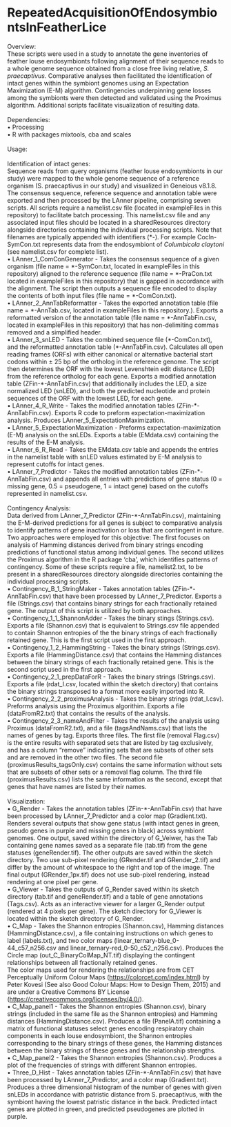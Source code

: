# RepeatedAcquisitionOfEndosymbiontsInFeatherLice

Overview:<br>
These scripts were used in a study to annotate the gene inventories of feather louse endosymbionts following alignment of their sequence reads to a whole genome sequence obtained from a close free living relative, _S. praecaptivus_. Comparative analyses then facilitated the identification of intact genes within the symbiont genomes using an Expectation Maximization (E-M) algorithm. Contingencies underpinning gene losses among the symbionts were then detected and validated using the Proximus algorithm. Additional scripts facilitate visualization of resulting data.<br>
<br>
Dependencies:<br>
• Processing<br>
• R with packages mixtools, cba and scales<br>
<br>
Usage:<br>
<br>
Identification of intact genes:<br>
Sequence reads from query organisms (feather louse endosymbionts in our study) were mapped to the whole genome sequence of a reference organism (S. praecaptivus in our study) and visualized in Geneious v8.1.8. The consensus sequence, reference sequence and annotation table were exported and then processed by the LAnner pipeline, comprising seven scripts. All scripts require a namelist.csv file (located in exampleFiles in this repository) to facilitate batch processing. This namelist.csv file and any associated input files should be located in a sharedResources directory alongside directories containing the individual processing scripts. Note that filenames are typically appended with identifiers (\*-). For example Cocln-SymCon.txt represents data from the endosymbiont of _Columbicola claytoni_ (see namelist.csv for complete list).<br>
• LAnner_1_ComConGenerator - Takes the consensus sequence of a given organism (file name = \*-SymCon.txt, located in exampleFiles in this repository) aligned to the reference sequence (file name = \*-PraCon.txt located in exampleFiles in this repository) that is gapped in accordance with the alignment. The script then outputs a sequence file encoded to display the contents of both input files (file name = \*-ComCon.txt).<br>
• LAnner_2_AnnTabReformatter - Takes the exported annotation table (file name = \*-AnnTab.csv, located in exampleFiles in this repository.). Exports a reformatted version of the annotation table (file name = \*-AnnTabFin.csv, located in exampleFiles in this repository) that has non-delimiting commas removed and a simplified header.<br>
• LAnner_3_snLED - Takes the combined sequence file (\*-ComCon.txt), and the reformatted annotation table (\*-AnnTabFin.csv). Calculates all open reading frames (ORFs) with either canonical or alternative bacterial start codons within ± 25 bp of the ortholog in the reference genome. The script then determines the ORF with the lowest Levenshtein edit distance (LED) from the reference ortholog for each gene. Exports a modified annotation table (ZFin-\*-AnnTabFin.csv) that additionally includes the LED, a size normalized LED (snLED), and both the predicted nucleotide and protein sequences of the ORF with the lowest LED, for each gene.<br>
• LAnner_4_R_Write - Takes the modified annotation tables (ZFin-\*-AnnTabFin.csv). Exports R code to preform expectation-maximization analysis. Produces LAnner_5_ExpectationMaximization. <br>
• LAnner_5_ExpectationMaximization - Preforms expectation-maximization (E-M) analysis on the snLEDs. Exports a table (EMdata.csv) containing the results of the E-M analysis.<br>
• LAnner_6_R_Read - Takes the EMdata.csv table and appends the entries in the namelist table with snLED values estimated by E-M analysis to represent cutoffs for intact genes.<br>
• LAnner_7_Predictor - Takes the modified annotation tables (ZFin-\*-AnnTabFin.csv) and appends all entries with predictions of gene status (0 = missing gene, 0.5 = pseudogene, 1 = intact gene) based on the cutoffs represented in namelist.csv.<br>
<br>
Contingency Analysis:<br>
Data derived from LAnner_7_Predictor (ZFin-\*-AnnTabFin.csv), maintaining the E-M-derived predictions for all genes is subject to comparative analysis to identify patterns of gene inactivation or loss that are contingent in nature. Two approaches were employed for this objective: The first focuses on analysis of Hamming distances derived from binary strings encoding predictions of functional status among individual genes. The second utilizes the Proximus algorithm in the R package ‘cba’, which identifies patterns of contingency. Some of these scripts require a file, namelist2.txt, to be present in a sharedResources directory alongside directories containing the individual processing scripts.<br>
• Contingency_B_1_StringMaker - Takes annotation tables (ZFin-\*-AnnTabFin.csv) that have been processed by LAnner_7_Predictor. Exports a file (Strings.csv) that contains binary strings for each fractionally retained gene. The output of this script is utilized by both approaches. <br>
• Contingency_1_1_ShannonAdder - Takes the binary stings (Strings.csv). Exports a file (Shannon.csv) that is equivalent to Strings.csv file appended to contain Shannon entropies of the the binary strings of each fractionally retained gene. This is the first script used in the first approach.<br>
• Contingency_1_2_HammingString - Takes the binary strings (Strings.csv). Exports a file (HammingDistance.csv) that contains the Hamming distances between the binary strings of each fractionally retained gene. This is the second script used in the first approach.<br>
• Contingency_2_1_prepDataForR - Takes the binary strings (Strings.csv). Exports a file (rdat_I.csv, located within the sketch directory) that contains the binary strings transposed to a format more easily imported into R.<br>
• Contingency_2_2_proximusAnalysis - Takes the binary strings (rdat_I.csv). Preforms analysis using the Proximus algorithim. Exports a file (dataFromR2.txt) that contains the results of the analysis. <br>
• Contingency_2_3_nameAndFilter - Takes the results of the analysis using Proximus (dataFromR2.txt), and a file (tagsAndNams.csv) that lists the names of genes by tag. Exports three files. The first file (removal Flag.csv) is the entire results with separated sets that are listed by tag exclusively, and has a column “remove” indicating sets that are subsets of other sets and are removed in the other two files. The second file (proximusResults_tagsOnly.csv) contains the same information without sets that are subsets of other sets or a removal flag column. The third file (proximusResults.csv) lists the same information as the second, except that genes that have names are listed by their names.<br>
<br>
Visualization:<br>
• G_Render - Takes the annotation tables (ZFin-\*-AnnTabFin.csv) that have been processed by LAnner_7_Predictor and a color map (Gradient.txt). Renders several outputs that show gene status (with intact genes in green, pseudo genes in purple and missing genes in black) across symbiont genomes. One output, saved within the directory of G_Veiwer, has the Tab containing gene names saved as a separate file (tab.tif) from the gene statuses (geneRender.tif). The other outputs are saved within the sketch directory. Two use sub-pixel rendering (GRender.tif and GRender_2.tif) and differ by the amount of whitespace to the right and top of the image. The final output (GRender_1px.tif) does not use sub-pixel rendering, instead rendering at one pixel per gene.<br>
• G_Viewer - Takes the outputs of G_Render saved within its sketch directory (tab.tif and geneRender.tif) and a table of gene annotations (Tags.csv). Acts as an interactive viewer for a larger G_Render output (rendered at 4 pixels per gene). The sketch directory for G_Viewer is located within the sketch directory of G_Render.<br>
• C_Map - Takes the Shannon entropies (Shannon.csv), Hamming distances (HammingDistance.csv), a file containing instructions on which genes to label (labels.txt), and two color maps (linear_ternary-blue_0-44_c57_n256.csv and linear_ternary-red_0-50_c52_n256.csv). Produces the Circle map (out_C_BinaryColMap_NT.tif) displaying the contingent relationships between all fractionally retained genes. <br>
The color maps used for rendering the relationships are from CET Perceptually Uniform Colour Maps (https://colorcet.com/index.html) by Peter Kovesi (See also Good Colour Maps: How to Design Them, 2015) and are under a Creative Commons BY License (https://creativecommons.org/licenses/by/4.0/).<br>
• C_Map_panel1 - Takes the Shannon entropies (Shannon.csv), binary strings (included in the same file as the Shannon entropies) and Hamming distances (HammingDistance.csv).  Produces a file (PanelA.tif) containing a matrix of functional statuses select genes encoding respiratory chain components in each louse endosymbiont, the Shannon entropies corresponding to the binary strings of these genes, the Hamming distances between the binary strings of these genes and the relationship strengths.<br>
• C_Map_panel2 - Takes the Shannon entropies (Shannon.csv). Produces a plot of the frequencies of strings with different Shannon entropies.<br>
• Three_D_Hist - Takes annotation tables (ZFin-\*-AnnTabFin.csv) that have been processed by LAnner_7_Predictor, and a color map (Gradient.txt). Produces a three dimensional histogram of the number of genes with given snLEDs in accordance with patristic distance from S. praecaptivus, with the symbiont having the lowest patristic distance in the back. Predicted intact genes are plotted in green, and predicted pseudogenes are plotted in purple. <br>

